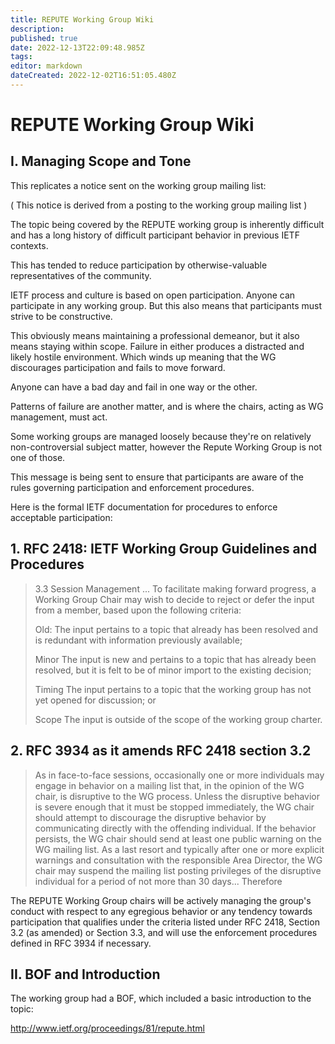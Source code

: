 ```yaml
---
title: REPUTE Working Group Wiki
description: 
published: true
date: 2022-12-13T22:09:48.985Z
tags: 
editor: markdown
dateCreated: 2022-12-02T16:51:05.480Z
---
```


# REPUTE Working Group Wiki
## I. Managing Scope and Tone

This replicates a notice sent on the working group mailing list:

( This notice is derived from a posting to the working group mailing list )

The topic being covered by the REPUTE working group is inherently difficult and has a long history of difficult participant behavior in previous IETF contexts.

This has tended to reduce participation by otherwise-valuable representatives of the community.

IETF process and culture is based on open participation. Anyone can participate in any working group. But this also means that participants must strive to be constructive.

This obviously means maintaining a professional demeanor, but it also means staying within scope. Failure in either produces a distracted and likely hostile environment. Which winds up meaning that the WG discourages participation and fails to move forward.

Anyone can have a bad day and fail in one way or the other.

Patterns of failure are another matter, and is where the chairs, acting as WG management, must act.

Some working groups are managed loosely because they're on relatively non-controversial subject matter, however the Repute Working Group is not one of those.

This message is being sent to ensure that participants are aware of the rules governing participation and enforcement procedures.

Here is the formal IETF documentation for procedures to enforce acceptable participation:

## 1. RFC 2418: IETF Working Group Guidelines and Procedures

> 3.3 Session Management
> ...
> To facilitate making forward
> progress, a Working Group Chair may wish to decide to reject
> or defer the input from a member, based upon the following
> criteria:
>
> Old: 
>    The input pertains to a topic that already has been resolved
>    and is redundant with information previously available;
>
> Minor 
>    The input is new and pertains to a topic that has already
>    been resolved, but it is felt to be of minor import to the
>    existing decision;
>
> Timing 
>    The input pertains to a topic that the working group
>    has not yet opened for discussion; or
>
> Scope 
>    The input is outside of the scope of the working group
>    charter.
## 2. RFC 3934 as it amends RFC 2418 section 3.2

> As in face-to-face sessions, occasionally one or more
> individuals may engage in behavior on a mailing list that, in
> the opinion of the WG chair, is disruptive to the WG process.
> Unless the disruptive behavior is severe enough that it must be
> stopped immediately, the WG chair should attempt to discourage
> the disruptive behavior by communicating directly with the
> offending individual.  If the behavior persists, the WG chair
> should send at least one public warning on the WG mailing list.
> As a last resort and typically after one or more explicit
> warnings and consultation with the responsible Area Director,
> the WG chair may suspend the mailing list posting privileges of
> the disruptive individual for a period of not more than 30 days...
Therefore

The REPUTE Working Group chairs will be actively managing the group's conduct with respect to any egregious behavior or any tendency towards participation that qualifies under the criteria listed under RFC 2418, Section 3.2 (as amended) or Section 3.3, and will use the enforcement procedures defined in RFC 3934 if necessary.

## II. BOF and Introduction

The working group had a BOF, which included a basic introduction to the topic:

<http://www.ietf.org/proceedings/81/repute.html>